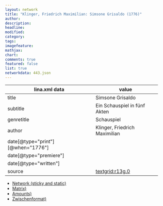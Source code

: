 ```yaml
---
layout: network
title: "Klinger, Friedrich Maximilian: Simsone Grisaldo (1776)"
author:
description:
headline:
modified:
category:
tags:
imagefeature: 
mathjax: 
chart: 
comments: true
featured: false
list: true
networkdata: 443.json
---
```

lina.xml data  | value
------------- | -------------
title|Simsone Grisaldo
subtitle|Ein Schauspiel in fünf Akten
genretitle|Schauspiel
author|Klinger, Friedrich Maximilian
date[@type="print"][@when="1776"]|
date[@type="premiere"]|
date[@type="written"]|
source|[textgrid:r13g.0](https://textgridlab.org/1.0/tgcrud-public/rest/textgrid:r13g.0/data)



* [Network (sticky and static)](/linas/network443)
* [Matrix)](/linas/matrix443)
* [Amounts)](/linas/amount443)
* [Zwischenformat)](/linas/lina443 )
